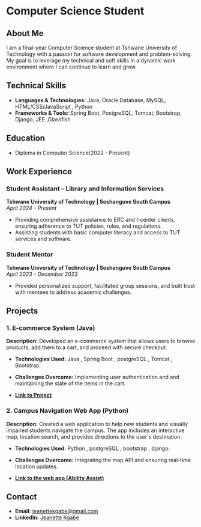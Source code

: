 #  Computer Science Student


## About Me
I am a final-year Computer Science student at Tshwane University of Technology with a passion for software development and problem-solving. My goal is to leverage my technical and soft skills in a dynamic work environment where I can continue to learn and grow.

## Technical Skills
- **Languages & Technologies:** Java, Oracle Database, MySQL, HTML/CSS/JavaScript , Python 
- **Frameworks & Tools:** Spring Boot, PostgreSQL, Tomcat, Bootstrap, Django, JEE ,Glassfish

## Education
- Diploma in Computer Science(2022 - Present)

## Work Experience

### Student Assistant – Library and Information Services
**Tshwane University of Technology | Soshanguve South Campus**  
_April 2024 - Present_
- Providing comprehensive assistance to ERC and I-center clients, ensuring adherence to TUT policies, rules, and regulations.
- Assisting students with basic computer literacy and access to TUT services and software.

###  Student  Mentor
**Tshwane University of Technology | Soshanguve South Campus**  
_April 2023 - December 2023_
- Provided personalized support, facilitated group sessions, and built trust with mentees to address academic challenges.

## Projects
### 1. E-commerce System (Java)

**Description:** Developed an e-commerce system that allows users to browse products, add them to a cart, and proceed with secure checkout.

- **Technologies Used:** Java , Spring Boot , postgreSQL , Tomcat , Bootstrap.

- **Challenges Overcome:** Implementing user authentication and  and maintaining the state of the items in the cart.
- **[Link to Project](https://github.com/09Jeanette/LifestyleDeliciousWebApp)**


### 2.  Campus Navigation Web App (Python)

**Description:** Created a web application to help new students and visually impaired students navigate the campus. The app includes an interactive map, location search, and provides directions to the user's destination.

- **Technologies Used:** Python , postgreSQL , bootstrap , django.

- **Challenges Overcome:** Integrating the map API and ensuring real-time location updates.

- **[Link to the web app (Ability Assist)](https://ability-assist-347e4e772fc7.herokuapp.com/AbilityAssistWebApp/)**

## Contact
- **Email:** jeanettekgabe@gmail.com
- **LinkedIn:** [Jeanette Kgabe](https://www.linkedin.com/in/jeanette-kgabe-b3a253309?utm_source=share&utm_campaign=share_via&utm_content=profile&utm_medium=android_app)
